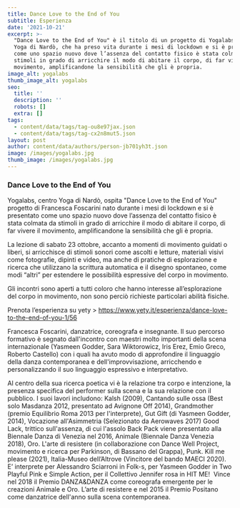```yaml
---
title: Dance Love to the End of You
subtitle: Esperienza
date: '2021-10-21'
excerpt: >-
  "Dance Love to the End of You" è il titolo di un progetto di Yogalabs, centro
  Yoga di Nardò, che ha preso vita durante i mesi di lockdown e si è presentato
  come uno spazio nuovo dove l’assenza del contatto fisico è stata colmata da
  stimoli in grado di arricchire il modo di abitare il corpo, di far vivere il
  movimento, amplificandone la sensibilità che gli è propria. 
image_alt: yogalabs
thumb_image_alt: yogalabs
seo:
  title: ''
  description: ''
  robots: []
  extra: []
tags:
  - content/data/tags/tag-ou8e97jax.json
  - content/data/tags/tag-cx2n8mut5.json
layout: post
author: content/data/authors/person-jb701yh3t.json
image: /images/yogalabs.jpg
thumb_image: /images/yogalabs.jpg
---
```

### Dance Love to the End of You

Yogalabs, centro Yoga di Nardò, ospita "Dance Love to the End of You" progetto di Francesca Foscarini nato durante i mesi di lockdown e si è presentato come uno spazio nuovo dove l’assenza del contatto fisico è stata colmata da stimoli in grado di arricchire il modo di abitare il corpo, di far vivere il movimento, amplificandone la sensibilità che gli è propria. 


La lezione di sabato 23 ottobre, accanto a momenti di movimento guidati o liberi, si arricchisce di stimoli sonori come ascolti e letture, materiali visivi come fotografie, dipinti e video, ma anche di pratiche di esplorazione e ricerca che utilizzano la scrittura automatica e il disegno spontaneo, come modi “altri” per estendere le possibilità espressive del corpo in movimento. 



Gli incontri sono aperti a tutti coloro che hanno interesse all’esplorazione del corpo in movimento, non sono perciò richieste particolari abilità fisiche. 


Prenota l’esperienza su yety > <https://www.yety.it/esperienza/dance-love-to-the-end-of-you-1/56>


Francesca Foscarini, danzatrice, coreografa e insegnante. Il suo percorso formativo è segnato dall'incontro con maestri molto importanti della scena internazionale (Yasmeen Godder, Sara Wiktorowicz, Iris Erez, Emio Greco, Roberto Castello) con i quali ha avuto modo di approfondire il linguaggio della danza contemporanea e dell'improvvisazione, arricchendo e personalizzando il suo linguaggio espressivo e interpretativo. 



Al centro della sua ricerca poetica vi è la relazione tra corpo e intenzione, la presenza specifica del performer sulla scena e la sua relazione con il pubblico. I suoi lavori includono: Kalsh (2009), Cantando sulle ossa (Best solo Masdanza 2012, presentato ad Avignone Off 2014), Grandmother (premio Equilibrio Roma 2013 per l'interprete), Gut Gift (di Yasmeen Godder, 2014), Vocazione all'Asimmetria (Selezionato da Aerowaves 2017) Good Lack, trittico sull'assenza, di cui l'assolo Back Pack viene presentato alla Biennale Danza di Venezia nel 2016, Animale (Biennale Danza Venezia 2018), Oro. L'arte di resistere (in collaborazione con Dance Well Project, movimento e ricerca per Parkinson, di Bassano del Grappa), Punk. Kill me please (2021), Italia-Museo dell’Altrove (Vincitore del bando MAECI 2020). E’ interprete per Alessandro Sciarroni in Folk-s, per Yasmeen Godder in Two Playful Pink e Simple Action, per il Collettivo Jennifer rosa in HIT ME!  Vince nel 2018 il Premio DANZA\&DANZA come coreografa emergente per le creazioni Animale e Oro. L’arte di resistere e nel 2015 il Premio Positano come danzatrice dell'anno sulla scena contemporanea.
